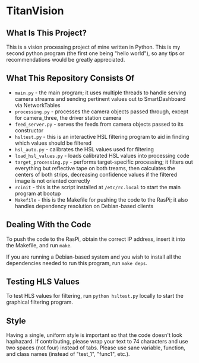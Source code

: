 # TitanVision

## What Is This Project?

This is a vision processing project of mine written in Python. This is
my second python program (the first one being "hello world"), so any tips
or recommendations would be greatly appreciated.

## What This Repository Consists Of

* `main.py` - the main program; it uses multiple threads to handle
              serving camera streams and sending pertinent values out to
              SmartDashboard via NetworkTables
* `processing.py` - processes the camera objects passed through, except
                    for camera_three, the driver station camera
* `feed_server.py` - serves the feeds from camera objects passed to its
                     constructor
* `hsltest.py` - this is an interactive HSL filtering program to aid in
                 finding which values should be filtered
* `hsl_auto.py` - calibrates the HSL values used for filtering
* `load_hsl_values.py` - loads calibrated HSL values into processing code
* `target_processing.py` - performs target-specific processing; it
                    filters out everything but reflective tape on both
                    treams, then calculates the centers of both strips,
                    decreasing confidence values if the filtered image is
                    not oriented correctly
* `rcinit` - this is the script installed at `/etc/rc.local` to start the
             main program at bootup
* `Makefile` - this is the Makefile for pushing the code to the RasPi; it
               also handles dependency resolution on Debian-based clients

## Dealing With the Code
To push the code to the RasPi, obtain the correct IP address, insert it
into the Makefile, and run `make`.

If you are running a Debian-based system and you wish to install all the
dependencies needed to run this program, run `make deps`.

## Testing HLS Values
To test HLS values for filtering, run `python hsltest.py` locally to
start the graphical filtering program.

## Style
Having a single, uniform style is important so that the code doesn't look
haphazard. If contributing, please wrap your text to 74 characters and use two
spaces (not four) instead of tabs. Please use sane variable, function, and class
names (instead of "test_1", "func1", etc.).

<!-- vim:ts=2:sw=2:nospell -->

